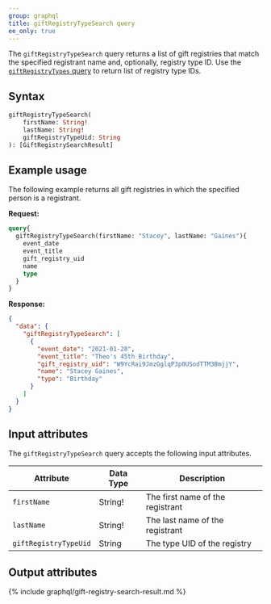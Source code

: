 ```yaml
---
group: graphql
title: giftRegistryTypeSearch query
ee_only: true   
---
```


The `giftRegistryTypeSearch` query returns a list of gift registries that match the specified registrant name and, optionally, registry type ID. Use the [`giftRegistryTypes` query]({{page.baseurl}}/graphql/queries/gift-registry-types.html) to return list of registry type IDs.

## Syntax

```graphql
giftRegistryTypeSearch(
    firstName: String!
    lastName: String!
    giftRegistryTypeUid: String
): [GiftRegistrySearchResult]
```

## Example usage

The following example returns all gift registries in which the specified person is a registrant.

**Request:**

```graphql
query{
  giftRegistryTypeSearch(firstName: "Stacey", lastName: "Gaines"){
    event_date
    event_title
    gift_registry_uid
    name
    type
  }
}
```

**Response:**

```json
{
  "data": {
    "giftRegistryTypeSearch": [
      {
        "event_date": "2021-01-28",
        "event_title": "Theo's 45th Birthday",
        "gift_registry_uid": "W9YcRai9JmzGglqP3p0USodTTM3BmjjY",
        "name": "Stacey Gaines",
        "type": "Birthday"
      }
    ]
  }
}
```

## Input attributes

The `giftRegistryTypeSearch` query accepts the following input attributes.

Attribute |  Data Type | Description
--- | --- | ---
`firstName` | String! | The first name of the registrant
`lastName` | String! | The last name of the registrant
`giftRegistryTypeUid` | String | The type UID of the registry

## Output attributes

{% include graphql/gift-registry-search-result.md %}
